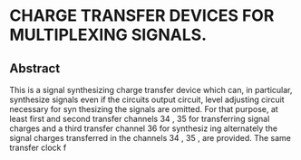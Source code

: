 # CHARGE TRANSFER DEVICES FOR MULTIPLEXING SIGNALS.

## Abstract
This is a signal synthesizing charge transfer device which can, in particular, synthesize signals even if the circuits output circuit, level adjusting circuit necessary for syn thesizing the signals are omitted. For that purpose, at least first and second transfer channels 34 , 35 for transferring signal charges and a third transfer channel 36 for synthesiz ing alternately the signal charges transferred in the channels 34 , 35 , are provided. The same transfer clock f